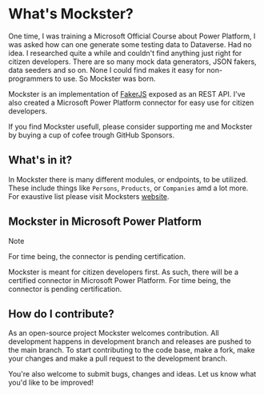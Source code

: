# What's Mockster?

One time, I was training a Microsoft Official Course about Power Platform, I was asked how can one generate some testing data to Dataverse. Had no idea. I researched quite a while and couldn't find anything just right for citizen developers. There are so many mock data generators, JSON fakers, data seeders and so on. None I could find makes it easy for non-programmers to use. So Mockster was born. 

Mockster is an implementation of [FakerJS](https://fakerjs.dev) exposed as an REST API. I've also created a Microsoft Power Platform connector for easy use for citizen developers.

If you find Mockster usefull, please consider supporting me and Mockster by buying a cup of cofee trough GitHub Sponsors.

## What's in it?

In Mockster there is many different modules, or endpoints, to be utilized. These include things like `Persons`, `Products`, or `Companies` amd a lot more. For exaustive list please visit Mocksters [website](https://mockster.dev/docs).

## Mockster in Microsoft Power Platform

> [!NOTE]
> For time being, the connector is pending certification.

Mockster is meant for citizen developers first. As such, there will be a certified connector in Microsoft Power Platform. For time being, the connector is pending certification.

## How do I contribute?

As an open-source project Mockster welcomes contribution. All development happens in development branch and releases are pushed to the main branch. To start contributing to the code base, make a fork, make your changes and make a pull request to the development branch.

You're also welcome to submit bugs, changes and ideas. Let us know what you'd like to be improved!
